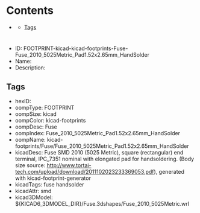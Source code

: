 



Contents
========

* [](#)
	* [Tags](#tags)

# 

- ID: FOOTPRINT-kicad-kicad-footprints-Fuse-Fuse_2010_5025Metric_Pad1.52x2.65mm_HandSolder
- Name: 
- Description: 

## Tags

- hexID: 
- oompType: FOOTPRINT
- oompSize: kicad
- oompColor: kicad-footprints
- oompDesc: Fuse
- oompIndex: Fuse_2010_5025Metric_Pad1.52x2.65mm_HandSolder
- oompName: kicad-footprints/Fuse/Fuse_2010_5025Metric_Pad1.52x2.65mm_HandSolder
- kicadDesc: Fuse SMD 2010 (5025 Metric), square (rectangular) end terminal, IPC_7351 nominal with elongated pad for handsoldering. (Body size source: http://www.tortai-tech.com/upload/download/2011102023233369053.pdf), generated with kicad-footprint-generator
- kicadTags: fuse handsolder
- kicadAttr: smd
- kicad3DModel: ${KICAD6_3DMODEL_DIR}/Fuse.3dshapes/Fuse_2010_5025Metric.wrl
